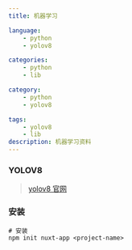 ```yaml
---
title: 机器学习

language:
    - python
    - yolov8

categories:
    - python
    - lib

category:
    - python
    - yolov8

tags:
    - yolov8
    - lib
description: 机器学习资料
---
```


### YOLOV8

> [yolov8 官网](https://docs.ultralytics.com/)

### 安装

```shell
# 安装
npm init nuxt-app <project-name>

```
